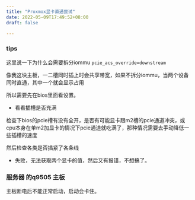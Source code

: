 ```yaml
---
title: "Proxmox显卡直通尝试"
date: 2022-05-09T17:49:52+08:00
draft: false

---
```




### tips

这里说一下为什么会需要拆分iommu `pcie_acs_override=downstream`

像我这块主板，一二槽同时插上时会共享带宽，如果不拆分iommu，当两个设备同时直通，其中一个就会显示占用

所以需要先在bios里面看设置。

+ 看看插槽是否充满

检查下bios的pcie槽有没有全开，是否有可能显卡跟m2槽的pcie通道冲突，或cpu本身在单m2加显卡的情况下pcie通道就吃满了，那种情况需要去手动降低一些插槽的速度

然后检查各类是否插紧了各条线

+ 失败，无法获取两个显卡的值，然后又有报错，不想搞了。

  

### 服务器 的q9505 主板

主板断电后不能正常启动，启动会卡住。

